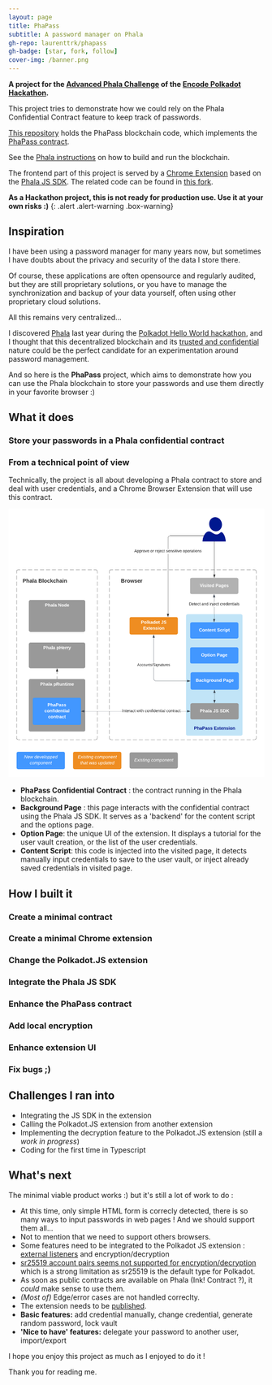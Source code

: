 ```yaml
---
layout: page
title: PhaPass
subtitle: A password manager on Phala
gh-repo: laurenttrk/phapass
gh-badge: [star, fork, follow]
cover-img: /banner.png
---
```


**A project for the [Advanced Phala Challenge](https://github.com/Phala-Network/Encode-Hackathon-2021/blob/master/advanced-challenge.md) of the [Encode Polkadot Hackathon](https://www.encode.club/polkadot-club-hackathon).**


This project tries to demonstrate how we could rely on the Phala Confidential Contract feature to keep track of passwords.

[This repository](https://github.com/LaurentTrk/phapass) holds the PhaPass blockchain code, which implements the [PhaPass contract](https://github.com/LaurentTrk/phapass/blob/phapass/crates/phactory/src/contracts/phapass.rs).

See the [Phala instructions](https://github.com/LaurentTrk/phapass/blob/phapass/README.phala.md) on how to build and run the blockchain.

The frontend part of this project is served by a [Chrome Extension](https://developer.chrome.com/docs/extensions/) based on the [Phala JS SDK](https://github.com/Phala-Network/js-sdk). The related code can be found in [this fork](https://github.com/LaurentTrk/js-sdk).

**As a Hackathon project, this is not ready for production use. Use it at your own risks :)**
{: .alert .alert-warning .box-warning}

## Inspiration

I have been using a password manager for many years now, but sometimes I have doubts about the privacy and security of the data I store there.

Of course, these applications are often opensource and regularly audited, but they are still proprietary solutions, or you have to manage the synchronization and backup of your data yourself, often using other proprietary cloud solutions.

All this remains very centralized...

I discovered [Phala](https://phala.network/) last year during the [Polkadot Hello World hackathon](https://gitcoin.co/hackathon/polkadot/onboard), and I thought that this decentralized blockchain and its [trusted and confidential](https://phala.network/en/technology) nature could be the perfect candidate for an experimentation around password management.

And so here is the **PhaPass** project, which aims to demonstrate how you can use the Phala blockchain to store your passwords and use them directly in your favorite browser :)


## What it does

### Store your passwords in a Phala confidential contract





### From a technical point of view

Technically, the project is all about developing a Phala contract to store and deal with user credentials, and a Chrome Browser Extension that will use this contract.

![](./PhaPass.Components.png)

* **PhaPass Confidential Contract** : the contract running in the Phala blockchain.
* **Background Page** : this page interacts with the confidential contract using the Phala JS SDK. It serves as a 'backend' for the content script and the options page. 
* **Option Page**: the unique UI of the extension. It displays a tutorial for the user vault creation, or the list of the user credentials.
* **Content Script**: this code is injected into the visited page, it detects manually input credentials to save to the user vault, or inject already saved credentials in visited page.

## How I built it

### Create a minimal contract 

### Create a minimal Chrome extension

### Change the Polkadot.JS extension

### Integrate the Phala JS SDK

### Enhance the PhaPass contract

### Add local encryption

### Enhance extension UI

### Fix bugs ;)


## Challenges I ran into

* Integrating the JS SDK in the extension 
* Calling the Polkadot.JS extension from another extension
* Implementing the decryption feature to the Polkadot.JS extension (still a _work in progress_)
* Coding for the first time in Typescript

## What's next

The minimal viable product works :) but it's still a lot of work to do :

* At this time, only simple HTML form is correcly detected, there is so many ways to input passwords in web pages ! And we should support them all...
* Not to mention that we need to support others browsers.
* Some features need to be integrated to the Polkadot JS extension : [external listeners](https://github.com/polkadot-js/extension/issues/849) and encryption/decryption
* [sr25519 account pairs seems not supported for encryption/decryption](https://github.com/polkadot-js/common/issues/1124) which is a strong limitation as sr25519 is the default type for Polkadot.
* As soon as public contracts are available on Phala (Ink! Contract ?), it _could_ make sense to use them.
* _(Most of)_ Edge/error cases are not handled correclty.
* The extension needs to be [published](https://developer.chrome.com/docs/webstore/publish/). 
* **Basic features:** add credential manually, change credential, generate random password, lock vault
* **'Nice to have' features:** delegate your password to another user, import/export

I hope you enjoy this project as much as I enjoyed to do it !

Thank you for reading me.

